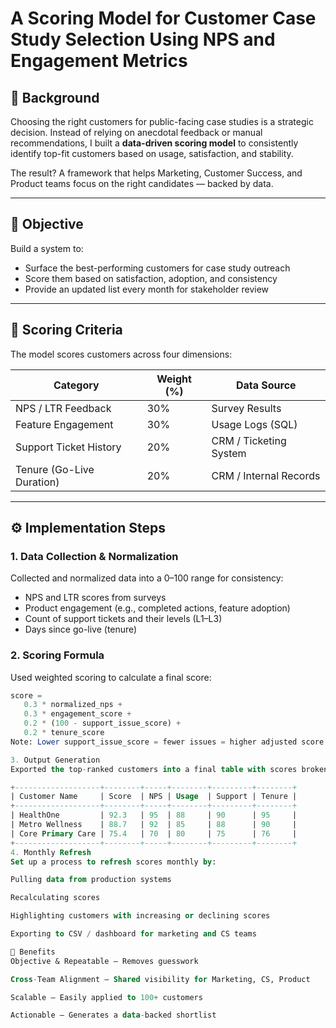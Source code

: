 # A Scoring Model for Customer Case Study Selection Using NPS and Engagement Metrics

## 📌 Background
Choosing the right customers for public-facing case studies is a strategic decision. Instead of relying on anecdotal feedback or manual recommendations, I built a **data-driven scoring model** to consistently identify top-fit customers based on usage, satisfaction, and stability.

The result? A framework that helps Marketing, Customer Success, and Product teams focus on the right candidates — backed by data.

---

## 🎯 Objective
Build a system to:
- Surface the best-performing customers for case study outreach
- Score them based on satisfaction, adoption, and consistency
- Provide an updated list every month for stakeholder review

---

## 🧱 Scoring Criteria

The model scores customers across four dimensions:

| Category                    | Weight (%) | Data Source            |
|----------------------------|------------|------------------------|
| NPS / LTR Feedback         | 30%        | Survey Results         |
| Feature Engagement         | 30%        | Usage Logs (SQL)       |
| Support Ticket History     | 20%        | CRM / Ticketing System |
| Tenure (Go-Live Duration)  | 20%        | CRM / Internal Records |

---

## ⚙️ Implementation Steps

### 1. Data Collection & Normalization

Collected and normalized data into a 0–100 range for consistency:
- NPS and LTR scores from surveys
- Product engagement (e.g., completed actions, feature adoption)
- Count of support tickets and their levels (L1–L3)
- Days since go-live (tenure)

### 2. Scoring Formula

Used weighted scoring to calculate a final score:

```sql
score = 
   0.3 * normalized_nps + 
   0.3 * engagement_score + 
   0.2 * (100 - support_issue_score) + 
   0.2 * tenure_score
Note: Lower support_issue_score = fewer issues = higher adjusted score

3. Output Generation
Exported the top-ranked customers into a final table with scores broken down:

+-------------------+--------+-----+--------+---------+--------+
| Customer Name     | Score  | NPS | Usage  | Support | Tenure |
+-------------------+--------+-----+--------+---------+--------+
| HealthOne         | 92.3   | 95  | 88     | 90      | 95     |
| Metro Wellness    | 88.7   | 92  | 85     | 88      | 90     |
| Core Primary Care | 75.4   | 70  | 80     | 75      | 76     |
+-------------------+--------+-----+--------+---------+--------+
4. Monthly Refresh
Set up a process to refresh scores monthly by:

Pulling data from production systems

Recalculating scores

Highlighting customers with increasing or declining scores

Exporting to CSV / dashboard for marketing and CS teams

🧠 Benefits
Objective & Repeatable — Removes guesswork

Cross-Team Alignment — Shared visibility for Marketing, CS, Product

Scalable — Easily applied to 100+ customers

Actionable — Generates a data-backed shortlist

